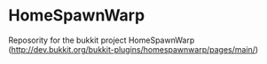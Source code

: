 HomeSpawnWarp
=============
Reposority for the bukkit project HomeSpawnWarp (http://dev.bukkit.org/bukkit-plugins/homespawnwarp/pages/main/)
